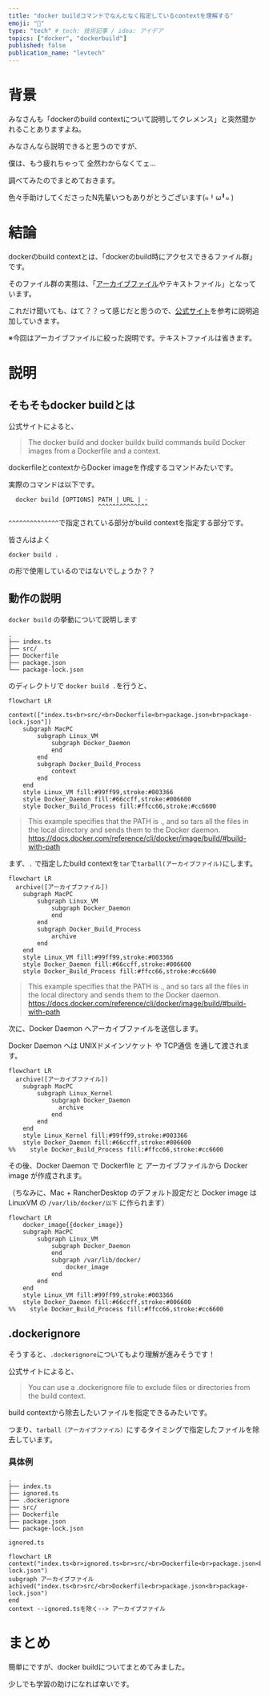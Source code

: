 ```yaml
---
title: "docker buildコマンドでなんとなく指定しているcontextを理解する"
emoji: "📼"
type: "tech" # tech: 技術記事 / idea: アイデア
topics: ["docker", "dockerbuild"]
published: false
publication_name: "levtech"
---
```


# 背景

みなさんも「dockerのbuild contextについて説明してクレメンス」と突然聞かれることありますよね。

みなさんなら説明できると思うのですが、

僕は、もう疲れちゃって 全然わからなくてェ...

調べてみたのでまとめておきます。

色々手助けしてくださったN先輩いつもありがとうございます(๑╹ω╹๑ )

# 結論

dockerのbuild contextとは、「dockerのbuild時にアクセスできるファイル群」です。

そのファイル群の実態は、「[アーカイブファイル](https://wa3.i-3-i.info/word11512.html)やテキストファイル」となっています。

これだけ聞いても、はて？？って感じだと思うので、[公式サイト](https://docs.docker.com/build/building/context
)を参考に説明追加していきます。

※今回はアーカイブファイルに絞った説明です。テキストファイルは省きます。

# 説明

## そもそもdocker buildとは

公式サイトによると、
> The docker build and docker buildx build commands build Docker images from a Dockerfile and a context.

dockerfileとcontextからDocker imageを作成するコマンドみたいです。

実際のコマンドは以下です。

```shell
  docker build [OPTIONS] PATH | URL | -
                         ^^^^^^^^^^^^^^
```

`^^^^^^^^^^^^^^`で指定されている部分がbuild contextを指定する部分です。

皆さんはよく

```
docker build .
```

の形で使用しているのではないでしょうか？？

## 動作の説明

`docker build` の挙動について説明します

```
.
├── index.ts
├── src/
├── Dockerfile
├── package.json
└── package-lock.json
```

のディレクトリで `docker build .`を行うと、

```mermaid
flowchart LR
    context(["index.ts<br>src/<br>Dockerfile<br>package.json<br>package-lock.json"])
    subgraph MacPC
        subgraph Linux_VM
            subgraph Docker_Daemon
            end
        end
        subgraph Docker_Build_Process
            context
        end
    end
    style Linux_VM fill:#99ff99,stroke:#003366
    style Docker_Daemon fill:#66ccff,stroke:#006600
    style Docker_Build_Process fill:#ffcc66,stroke:#cc6600
```
>This example specifies that the PATH is ., and so tars all the files in the local directory and sends them to the Docker daemon.
https://docs.docker.com/reference/cli/docker/image/build/#build-with-path

まず、`.` で指定したbuild contextを`tar`で`tarball(アーカイブファイル)`にします。

```mermaid
flowchart LR
  archive([アーカイブファイル])
    subgraph MacPC
        subgraph Linux_VM
            subgraph Docker_Daemon
            end
        end
        subgraph Docker_Build_Process
            archive
        end
    end
    style Linux_VM fill:#99ff99,stroke:#003366
    style Docker_Daemon fill:#66ccff,stroke:#006600
    style Docker_Build_Process fill:#ffcc66,stroke:#cc6600
```

>This example specifies that the PATH is ., and so tars all the files in the local directory and sends them to the Docker daemon.
https://docs.docker.com/reference/cli/docker/image/build/#build-with-path

>
> 

次に、Docker Daemon へアーカイブファイルを送信します。

Docker Daemon へは UNIXドメインソケット や TCP通信 を通して渡されます。

```mermaid
flowchart LR
  archive([アーカイブファイル])
    subgraph MacPC
        subgraph Linux_Kernel
            subgraph Docker_Daemon
              archive
            end
        end
    end
    style Linux_Kernel fill:#99ff99,stroke:#003366
    style Docker_Daemon fill:#66ccff,stroke:#006600
%%    style Docker_Build_Process fill:#ffcc66,stroke:#cc6600
```

その後、Docker Daemon で Dockerfile と アーカイブファイルから Docker image が作成されます。

（ちなみに、Mac + RancherDesktop のデフォルト設定だと Docker image は LinuxVM の `/var/lib/docker/以下` に作られます）

```mermaid
flowchart LR
    docker_image{{docker_image}}
    subgraph MacPC
        subgraph Linux_VM
            subgraph Docker_Daemon
            end
            subgraph /var/lib/docker/
                docker_image
            end
        end
    end
    style Linux_VM fill:#99ff99,stroke:#003366
    style Docker_Daemon fill:#66ccff,stroke:#006600
%%    style Docker_Build_Process fill:#ffcc66,stroke:#cc6600
```


## .dockerignore

そうすると、`.dockerignore`についてもより理解が進みそうです！

公式サイトによると、

>You can use a .dockerignore file to exclude files or directories from the build context.

build contextから除去したいファイルを指定できるみたいです。

つまり、`tarball（アーカイブファイル）`にするタイミングで指定したファイルを除去しています。

### 具体例

```
.
├── index.ts
├── ignored.ts
├── .dockerignore
├── src/
├── Dockerfile
├── package.json
└── package-lock.json
```

```:.dockerignore
ignored.ts
```

```mermaid
flowchart LR 
context("index.ts<br>ignored.ts<br>src/<br>Dockerfile<br>package.json<br>package-lock.json")
subgraph アーカイブファイル
achived("index.ts<br>src/<br>Dockerfile<br>package.json<br>package-lock.json")
end
context --ignored.tsを除く--> アーカイブファイル
```

# まとめ

簡単にですが、docker buildについてまとめてみました。

少しでも学習の助けになれば幸いです。
